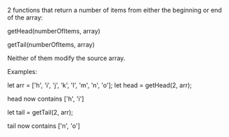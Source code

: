 2 functions that return a number of items from either the beginning or end of the array:

getHead(numberOfItems, array)

getTail(numberOfItems, array)

Neither of them modify the source array.

Examples:

let arr = ['h', 'i', 'j', 'k', 'l', 'm', 'n', 'o'];
let head = getHead(2, arr);

head now contains ['h', 'i']

let tail = getTail(2, arr);

tail now contains ['n', 'o']
